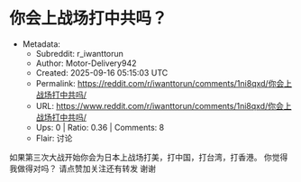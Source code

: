 # 你会上战场打中共吗？

- Metadata:
  - Subreddit: r_iwanttorun
  - Author: Motor-Delivery942
  - Created: 2025-09-16 05:15:03 UTC
  - Permalink: https://reddit.com/r/iwanttorun/comments/1ni8qxd/你会上战场打中共吗/
  - URL: https://www.reddit.com/r/iwanttorun/comments/1ni8qxd/你会上战场打中共吗/
  - Ups: 0 | Ratio: 0.36 | Comments: 8
  - Flair: 讨论


如果第三次大战开始你会为日本上战场打美，打中国，打台湾，打香港。
你觉得我做得对吗？ 请点赞加关注还有转发 谢谢

